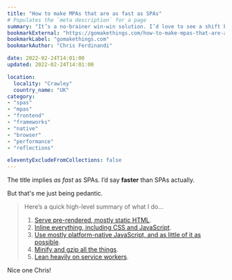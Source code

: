 ```yaml
---
title: "How to make MPAs that are as fast as SPAs"
# Populates the `meta description` for a page
summary: "It’s a no-brainer win-win solution. I’d love to see a shift back to MPAs become the norm in our industry again!"
bookmarkExternal: "https://gomakethings.com/how-to-make-mpas-that-are-as-fast-as-spas/"
bookmarkLabel: "gomakethings.com"
bookmarkAuthor: "Chris Ferdinandi"

date: 2022-02-24T14:01:00
updated: 2022-02-24T14:01:00

location:
  locality: "Crawley"
  country_name: "UK"
category:
- "spas"
- "mpas"
- "frontend"
- "frameworks"
- "native"
- "browser"
- "performance"
- "reflections"

eleventyExcludeFromCollections: false
---
```


The title implies *as fast* as SPAs. I’d say **faster** than SPAs actually.

But that's me just being pedantic.

> Here’s a quick high-level summary of what I do&hellip;
>
> 1. [Serve pre-rendered, mostly static HTML](https://gomakethings.com/how-to-make-mpas-that-are-as-fast-as-spas/#serve-pre-rendered-mostly-static-html).
> 2. [Inline everything, including CSS and JavaScript](https://gomakethings.com/how-to-make-mpas-that-are-as-fast-as-spas/#inline-everything-including-css-and-javascript).
> 3. [Use mostly platform-native JavaScript, and as little of it as possible](https://gomakethings.com/how-to-make-mpas-that-are-as-fast-as-spas/#use-mostly-platform-native-javascript-and-as-little-of-it-as-possible).
> 4. [Minify and gzip all the things](https://gomakethings.com/how-to-make-mpas-that-are-as-fast-as-spas/#minify-and-gzip-all-the-things).
> 5. [Lean heavily on service workers](https://gomakethings.com/how-to-make-mpas-that-are-as-fast-as-spas/#lean-heavily-on-service-workers).

Nice one Chris!
